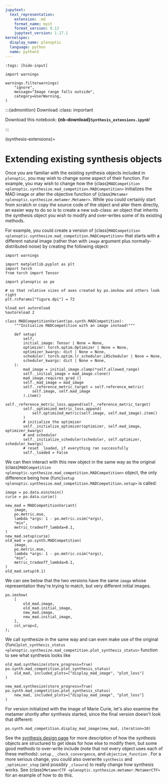 ```yaml
---
jupytext:
  text_representation:
    extension: .md
    format_name: myst
    format_version: 0.13
    jupytext_version: 1.17.1
kernelspec:
  display_name: plenoptic
  language: python
  name: python3
---
```


```{code-cell} ipython3
:tags: [hide-input]

import warnings

warnings.filterwarnings(
    "ignore",
    message="Image range falls outside",
    category=UserWarning,
)
```

:::{admonition} Download
:class: important

Download this notebook: **{nb-download}`Synthesis_extensions.ipynb`**!

:::

(synthesis-extensions)=
# Extending existing synthesis objects

Once you are familiar with the existing synthesis objects included in `plenoptic`, you may wish to change some aspect of their function. For example, you may wish to change how the {class}`MADCompetition <plenoptic.synthesize.mad_competition.MADCompetition>` initializes the MAD image or alter the objective function of {class}`Metamer <plenoptic.synthesize.metamer.Metamer>`. While you could certainly start from scratch or copy the source code of the object and alter them directly, an easier way to do so is to create a new sub-class: an object that inherits the synthesis object you wish to modify and over-writes some of its existing methods.

For example, you could create a version of {class}`MADCompetition <plenoptic.synthesize.mad_competition.MADCompetition>` that starts with a different natural image (rather than with `image` argument plus normally-distributed noise) by creating the following object:

```{code-cell} ipython3
import warnings

import matplotlib.pyplot as plt
import torch
from torch import Tensor

import plenoptic as po

# so that relative sizes of axes created by po.imshow and others look right
plt.rcParams["figure.dpi"] = 72

%load_ext autoreload
%autoreload 2
```

```{code-cell} ipython3
class MADCompetitionVariant(po.synth.MADCompetition):
    """Initialize MADCompetition with an image instead!"""

    def setup(
        self,
        initial_image: Tensor | None = None,
        optimizer: torch.optim.Optimizer | None = None,
        optimizer_kwargs: dict | None = None,
        scheduler: torch.optim.lr_scheduler.LRScheduler | None = None,
        scheduler_kwargs: dict | None = None,
    ):
        mad_image = initial_image.clamp(*self.allowed_range)
        self._initial_image = mad_image.clone()
        mad_image.requires_grad_()
        self._mad_image = mad_image
        self._reference_metric_target = self.reference_metric(
            self.image, self.mad_image
        ).item()
        self._reference_metric_loss.append(self._reference_metric_target)
        self._optimized_metric_loss.append(
            self.optimized_metric(self.image, self.mad_image).item()
        )
        # initialize the optimizer
        self._initialize_optimizer(optimizer, self.mad_image, optimizer_kwargs)
        # and scheduler
        self._initialize_scheduler(scheduler, self.optimizer, scheduler_kwargs)
        # reset _loaded, if everything ran successfully
        self._loaded = False
```

We can then interact with this new object in the same way as the original {class}`MADCompetition <plenoptic.synthesize.mad_competition.MADCompetition>` object, the only difference being how {func}`setup <plenoptic.synthesize.mad_competition.MADCompetition.setup>` is called:

```{code-cell} ipython3
image = po.data.einstein()
curie = po.data.curie()

new_mad = MADCompetitionVariant(
    image,
    po.metric.mse,
    lambda *args: 1 - po.metric.ssim(*args),
    "min",
    metric_tradeoff_lambda=0.1,
)
new_mad.setup(curie)
old_mad = po.synth.MADCompetition(
    image,
    po.metric.mse,
    lambda *args: 1 - po.metric.ssim(*args),
    "min",
    metric_tradeoff_lambda=0.1,
)
old_mad.setup(0.1)
```

We can see below that the two versions have the same `image` <!-- skip-lint --> whose representation they're trying to match, but very different initial images.

```{code-cell} ipython3
po.imshow(
    [
        old_mad.image,
        old_mad.initial_image,
        new_mad.image,
        new_mad.initial_image,
    ],
    col_wrap=2,
);
```

We call synthesize in the same way and can even make use of the original {func}`plot_synthesis_status <plenoptic.synthesize.mad_competition.plot_synthesis_status>` function to see what synthesis looks like

```{code-cell} ipython3
old_mad.synthesize(store_progress=True)
po.synth.mad_competition.plot_synthesis_status(
    old_mad, included_plots=["display_mad_image", "plot_loss"]
)
```

```{code-cell} ipython3
new_mad.synthesize(store_progress=True)
po.synth.mad_competition.plot_synthesis_status(
    new_mad, included_plots=["display_mad_image", "plot_loss"]
)
```

For version initialized with the image of Marie Curie, let's also examine the metamer shortly after synthesis started, since the final version doesn't look that different:

```{code-cell} ipython3
po.synth.mad_competition.display_mad_image(new_mad, iteration=10)
```

See the [synthesis design page](synthesis-objects) for more description of how the synthesis objects are structured to get ideas for how else to modify them, but some good methods to over-write include (note that not every object uses each of these methods): `setup` <!-- skip-lint -->, `_check_convergence`, and `objective_function` <!-- skip-lint -->. For a more serious change, you could also overwrite `synthesis` <!-- skip-lint --> and `_optimizer_step` (and possibly `_closure`) to really change how synthesis works. See {class}`MetamerCTF <plenoptic.synthesize.metamer.MetamerCTF>` for an example of how to do this.
